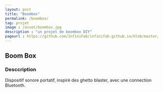 ```yaml
---
layout: post
title: "Boombox"
permalink: /boombox/
tag: projet
image : /asset/boombox.jpg
description : "un projet de boombox DIY"
pageurl : https://github.com/InfiniFab/infinifab.github.io/blob/master/projets/_posts/2022-06-01-boombox.md
---
```

##    Boom Box

### Desccription

Dispositif sonore portatif, inspiré des ghetto blaster, avec une connection Bluetooth.
